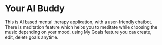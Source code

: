 # Your AI Buddy
 This is AI based mental therapy application, with a user-friendly chatbot. There is meditation feature which helps you to meditate while choosing the music depending on your mood. using My Goals feature you can create, edit, delete goals anytime.
